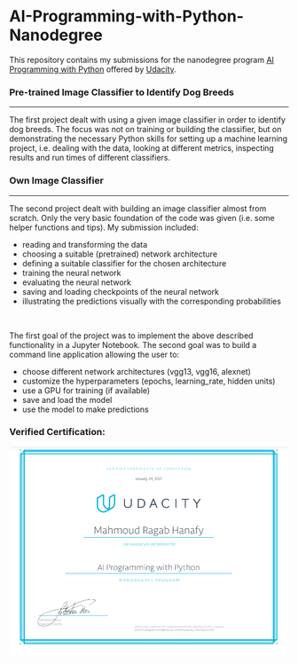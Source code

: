 # AI-Programming-with-Python-Nanodegree
This repository contains my submissions for the nanodegree program [AI Programming with Python](https://www.udacity.com/course/ai-programming-python-nanodegree--nd089) offered by [Udacity](https://www.udacity.com/).
<br />
### Pre-trained Image Classifier to Identify Dog Breeds
----
The first project dealt with using a given image classifier in order to identify dog breeds. The focus was not on training or building the classifier, but on demonstrating the necessary Python skills for setting up a machine learning project, i.e. dealing with the data, looking at different metrics, inspecting results and run times of different classifiers.
<br />
### Own Image Classifier
----
The second project dealt with building an image classifier almost from scratch. Only the very basic foundation of the code was given (i.e. some helper functions and tips). My submission included:
* reading and transforming the data
* choosing a suitable (pretrained) network architecture
* defining a suitable classifier for the chosen architecture
* training the neural network
* evaluating the neural network
* saving and loading checkpoints of the neural network
* illustrating the predictions visually with the corresponding probabilities
<br />

The first goal of the project was to implement the above described functionality in a Jupyter Notebook. The second goal was to build a command line application allowing the user to:

* choose different network architectures (vgg13, vgg16, alexnet)
* customize the hyperparameters (epochs, learning_rate, hidden units)
* use a GPU for training (if available)
* save and load the model
* use the model to make predictions

### Verified Certification:
![Image](certificate.png)
